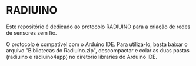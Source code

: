 # RADIUINO
Este repositório é dedicado ao protocolo RADIUINO para a criação de redes de sensores sem fio.

O protocolo é compatível com o Arduino IDE. 
Para utilizá-lo, basta baixar o arquivo "Bibliotecas do Radiuino.zip", descompactar e colar as duas pastas (radiuino e radiuino4app) no diretório libraries do Arduino IDE.
